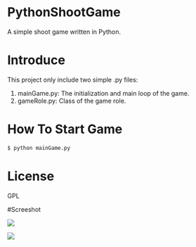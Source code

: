 # PythonShootGame

A simple shoot game written in Python.

# Introduce

This project only include two simple .py files: 

1. mainGame.py: The initialization and main loop of the game.
2. gameRole.py: Class of the game role.
  
# How To Start Game
  
```bash
$ python mainGame.py
```

# License
GPL

#Screeshot

![](http://s2.postimg.org/728c1wy4p/Screenshot_5.png)

![](http://s30.postimg.org/fflxcv9ld/Screenshot_6.png)
